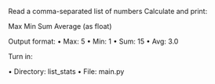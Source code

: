 Read a comma-separated list of numbers
Calculate and print:

Max
Min
Sum
Average (as float)

Output format:
•	Max: 5
•	Min: 1
•	Sum: 15
•	Avg: 3.0

Turn in:

•	Directory: list_stats
•	File: main.py

